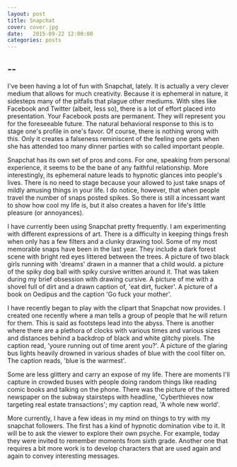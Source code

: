 ```yaml
---
layout: post
title: Snapchat
cover: cover.jpg
date:   2015-09-22 12:00:00
categories: posts
---
```


## --

I've been having a lot of fun with Snapchat, lately. It is actually a very clever medium that allows for much creativity. Because it is ephemeral in nature, it sidesteps many of the pitfalls that plague other mediums. With sites like Facebook and Twitter (albeit, less so), there is a lot of effort placed into presentation. Your Facebook posts are permanent. They will represent you for the foreseeable future. The natural behavioral response to this is to stage one's profile in one's favor. Of course, there is nothing wrong with this. Only it creates a falseness reminiscent of the feeling one gets when she has attended too many dinner parties with so called important people.

Snapchat has its own set of pros and cons. For one, speaking from personal experience, it seems to be the bane of any faithful relationship. More interestingly, its ephemeral nature leads to hypnotic glances into people's lives. There is no need to stage because your allowed to just take snaps of mildly amusing things in your life. I do notice, however, that when people travel the number of snaps posted spikes. So there is still a incessant want to show how cool my life is, but it also creates a haven for life's little pleasure (or annoyances). 

I have currently been using Snapchat pretty frequently. I am experimenting with different expressions of art. There is a difficulty in keeping things fresh when only has a few filters and a clunky drawing tool. Some of my most memorable snaps have been in the last year. They include a dark forest scene with bright red eyes littered between the trees. A picture of two black girls running with 'dreams' drawn in a manner that a child would. a picture of the spiky dog ball with spiky cursive written around it. That was taken during my brief obsession with drawing cursive. A picture of me with a shovel full of dirt and a drawn caption of, 'eat dirt, fucker'. A picture of a book on Oedipus and the caption 'Go fuck your mother'.

I have recently began to play with the clipart that Snapchat now provides. I created one recently where a man tells a group of people that he will return for them. This is said as footsteps lead into the abyss. There is another where there are a plethora of clocks with various times and various sizes and distances behind a backdrop of black and white glitchy pixels. The caption read, 'youre running out of time arent you?'. A picture of the glaring bus lights heavily drowned in various shades of blue with the cool filter on. The caption reads, 'blue is the warmest'. 

Some are less glittery and carry an expose of my life. There are moments I'll capture in crowded buses with people doing random things like reading comic books and talking on the phone. There was the picture of the tattered newspaper on the subway stairsteps with headline, 'Cyberthieves now targeting real estate transactions'; my caption read, 'A whole new world'. 

More currently, I have a few ideas in my mind on things to try with my snapchat followers. The first has a kind of hypnotic domination vibe to it. It will be to ask the viewer to explore their own psyche. For example, today they were invited to remember moments from sixth grade. Another one that requires a bit more work is to develop characters that are used again and again to convey interesting messages. 
